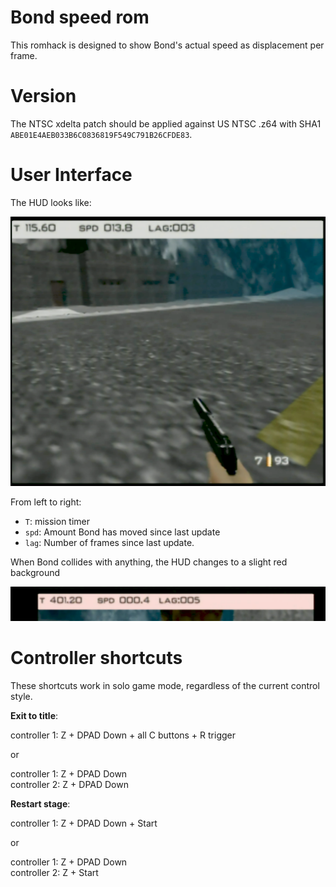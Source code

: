 # Bond speed rom

This romhack is designed to show Bond's actual speed as displacement per frame.

# Version

The NTSC xdelta patch should be applied against US NTSC .z64 with SHA1 `ABE01E4AEB033B6C0836819F549C791B26CFDE83`.

# User Interface

The HUD looks like:

![hud](hud.png)

From left to right:

- `T`: mission timer
- `spd`: Amount Bond has moved since last update
- `lag`: Number of frames since last update.

When Bond collides with anything, the HUD changes to a slight red background

![collision](collision.png)

# Controller shortcuts

These shortcuts work in solo game mode, regardless of the current control style.

**Exit to title**:

controller 1: Z + DPAD Down + all C buttons + R trigger

or

controller 1: Z + DPAD Down  
controller 2: Z + DPAD Down  

**Restart stage**:

controller 1: Z + DPAD Down + Start

or

controller 1: Z + DPAD Down  
controller 2: Z + Start  
